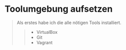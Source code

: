 # Toolumgebung aufsetzen 
> Als erstes habe ich die alle nötigen Tools installiert. 
>
>> - VirtualBox
>> - Git
>> - Vagrant

